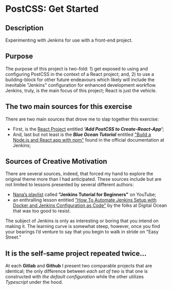 # PostCSS: Get Started

## Description
Experimenting with Jenkins for use with a front-end project.

## Purpose
The purpose of this project is two-fold: 1) get exposed to using and configuring PostCSS in the context of a React project; and, 2) to use a building-block for other future endeavours which likely will include the inevitable "Jenkins" configuration for enhanced development workflow. Jenkins, truly, is the main focus of this project; React is just the vehicle.

## The two main sources for this exercise
There are two main sources that drove me to slap together this exercise:
  - First, is the [React Project](https://dev.to/puritanic/add-postcss-to-create-react-app--5hj8 "link to Add PostCSS to Create-React-App") entitled ***'Add PostCSS to Create-React-App'***;
  - And, last but not least is the ***Blue Ocean Tutorial*** entitled [&quot;Build a Node.js and React app with npm&quot;](https://www.jenkins.io/doc/tutorials/build-a-node-js-and-react-app-with-npm/ "link to Jenkins") found in the official documentation at Jenkins;

## Sources of Creative Motivation
There are several sources, indeed, that forced my hand to explore the original theme more than I had anticipated. These sources include but are not limited to lessons presented by several different authors:
  - [Nana&rsquo;s playlist](https://www.youtube.com/playlist?list=PLy7NrYWoggjw_LIiDK1LXdNN82uYuuuiC "link to youtube") called **&quot;Jenkins Tutorial for Beginners&quot;** on YouTube;
  - an enthralling lesson entitled [&quot;How To Automate Jenkins Setup with Docker and Jenkins Configuration as Code&quot;](https://www.digitalocean.com/community/tutorials/how-to-automate-jenkins-setup-with-docker-and-jenkins-configuration-as-code "link to Digital Ocean") by the folks at Digital Ocean that was too good to resist.

The subject of Jenkins is only as interesting or boring that you intend on making it. The learning curve is somewhat steep, however, once you find your bearings I&rsquo;d venture to say that you begin to walk in stride on &quot;Easy Street.&quot;

## It is the self&#45;same project repeated twice&hellip;
At each **Gitlab** and **Github** I present two comparable projects that are identical; the only difference between *each set of two* is that one is constructed with *the default configuration* while the other utilizes *Typescript* under the hood.